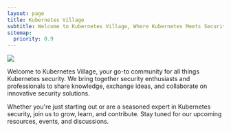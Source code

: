 ```yaml
---
layout: page
title: Kubernetes Village
subtitle: Welcome to Kubernetes Village, Where Kubernetes Meets Security
sitemap:
  priority: 0.9
---
```


<img src="{{ '/assets/img/kubernetesvillage.jpg' | prepend: site.baseurl }}" id="about-img">

<div id="describe-text">
	<p>Welcome to Kubernetes Village, your go-to community for all things Kubernetes security. We bring together security enthusiasts and professionals to share knowledge, exchange ideas, and collaborate on innovative security solutions.</p>
	<p>Whether you're just starting out or are a seasoned expert in Kubernetes security, join us to grow, learn, and contribute. Stay tuned for our upcoming resources, events, and discussions.</p>
</div>
